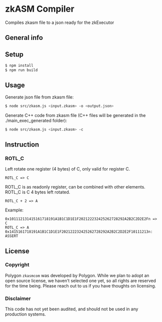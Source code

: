 # zkASM Compiler
Compiles zkasm file to a json ready for the zkExecutor

## General info

## Setup

```sh
$ npm install
$ npm run build
```
## Usage
Generate json file from zkasm file:
```sh
$ node src/zkasm.js <input.zkasm> -o <output.json>
```
Generate C++ code from zkasm file (C++ files will be generated in the ./main_exec_generated folder):
```sh
$ node src/zkasm.js <input.zkasm> -c
```

## Instruction

### ROTL_C
Left rotate one register (4 bytes) of C, only valid for register C.
`````
ROTL_C => C
`````
ROTL_C is as readonly register, can be combined with other elements. ROTL_C is C 4 bytes left rotated.
`````
ROTL_C + 2 => A
`````
Example:
`````
0x101112131415161718191A1B1C1D1E1F202122232425262728292A2B2C2D2E2Fn => C
ROTL_C => A
0x1415161718191A1B1C1D1E1F202122232425262728292A2B2C2D2E2F10111213n: ASSERT
`````

## License

### Copyright
Polygon `zkasmcom` was developed by Polygon. While we plan to adopt an open source license, we haven’t selected one yet, so all rights are reserved for the time being. Please reach out to us if you have thoughts on licensing.  
  
### Disclaimer
This code has not yet been audited, and should not be used in any production systems.
